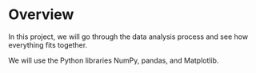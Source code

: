 # Overview
In this project, we will go through the data analysis process and see how everything fits together.

We will use the Python libraries NumPy, pandas, and Matplotlib.
